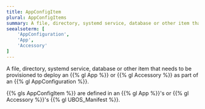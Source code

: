 ```yaml
---
title: AppConfigItem
plural: AppConfigItems
summary: A file, directory, systemd service, database or other item that needs to be provisioned to deploy an App or Accessory.
seealsoterm: [
    'AppConfiguration',
    'App',
    'Accessory'
]
---
```


A file, directory, systemd service, database or other item that needs to be provisioned
to deploy an {{% gl App %}} or {{% gl Accessory %}} as part of an {{% gl AppConfiguration %}}.

{{% gls AppConfigItem %}} are defined in an
{{% gl App %}}'s or {{% gl Accessory %}}'s
{{% gl UBOS_Manifest %}}.
